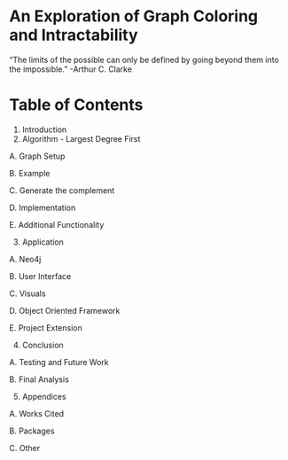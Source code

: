 # An Exploration of Graph Coloring and Intractability

“The limits of the possible can only be defined by going beyond them into the impossible.”
-Arthur C. Clarke

# Table of Contents
1. Introduction
2. Algorithm - Largest Degree First

  A. Graph Setup
  
  B. Example
  
  C. Generate the complement
  
  D. Implementation
  
  E. Additional Functionality
  
3. Application

  A. Neo4j
  
  B. User Interface
  
  C. Visuals
  
  D. Object Oriented Framework
  
  E. Project Extension
  
4. Conclusion

  A. Testing and Future Work
  
  B. Final Analysis
  
5. Appendices

  A. Works Cited
  
  B. Packages
  
  C. Other
  

